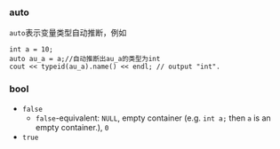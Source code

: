 ### auto
`auto`表示变量类型自动推断，例如
```
int a = 10;
auto au_a = a;//自动推断出au_a的类型为int
cout << typeid(au_a).name() << endl; // output "int".
```
### bool
+ `false`
  + `false`-equivalent: `NULL`, empty container (e.g. `int a;` then `a` is an empty container.), `0`
+ `true`
